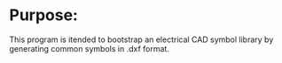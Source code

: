 # Purpose:

This program is itended to bootstrap an electrical CAD symbol library by generating common symbols in .dxf format.
